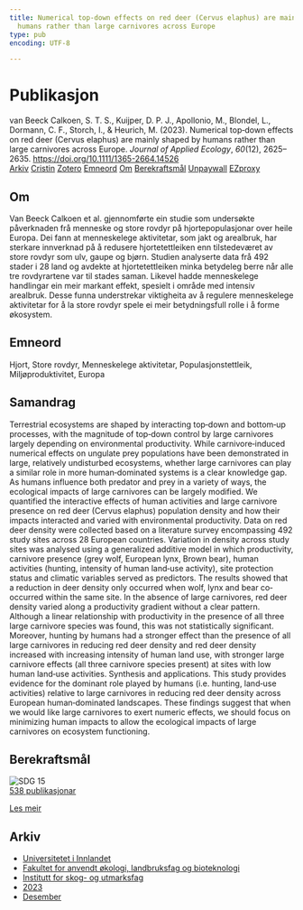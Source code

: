 ```yaml
---
title: Numerical top‐down effects on red deer (Cervus elaphus) are mainly shaped by
  humans rather than large carnivores across Europe
type: pub
encoding: UTF-8

---
```

<h1>Publikasjon</h1>
<article id="csl-bib-container-RTEEBJ2U" class="csl-bib-container">
  <div class="csl-bib-body"> <div class="csl-entry">van Beeck Calkoen, S. T. S., Kuijper, D. P. J., Apollonio, M., Blondel, L., Dormann, C. F., Storch, I., &#38; Heurich, M. (2023). Numerical top‐down effects on red deer (Cervus elaphus) are mainly shaped by humans rather than large carnivores across Europe. <i>Journal of Applied Ecology</i>, <i>60</i>(12), 2625–2635. <a href="https://doi.org/10.1111/1365-2664.14526">https://doi.org/10.1111/1365-2664.14526</a></div> </div>
  <div class="csl-bib-buttons">
    <a href="#taxonomy-article-RTEEBJ2U" alt="archive" class="csl-bib-button">Arkiv</a>
    <a href="https://app.cristin.no/results/show.jsf?id=2208509" alt="Cristin" class="csl-bib-button">Cristin</a>
    <a href="http://zotero.org/groups/5881554/items/RTEEBJ2U" alt="Zotero" class="csl-bib-button">Zotero</a>
    <a href="#keywords-article-RTEEBJ2U" alt="keywords" class="csl-bib-button">Emneord</a>
    <a href="#about-article-RTEEBJ2U" alt="about_pub" class="csl-bib-button">Om</a>
    <a href="#sdg-article-RTEEBJ2U" alt="sdg" class="csl-bib-button">Berekraftsmål</a>
    <a href="https://onlinelibrary.wiley.com/doi/pdfdirect/10.1111/1365-2664.14526" alt="Unpaywall" class="csl-bib-button">Unpaywall</a>
    <a href="https://onlinelibrary.wiley.com/doi/pdfdirect/10.1111/1365-2664.14526" alt="EZproxy" class="csl-bib-button">EZproxy</a>
  </div>
  <div id="csl-bib-meta-container-RTEEBJ2U"></div>
</article>
<div id="csl-bib-meta-RTEEBJ2U" class="csl-bib-meta">
  <article id="about-article-RTEEBJ2U" class="about_pub-article">
    <h1>Om</h1>
    Van Beeck Calkoen et al. gjennomførte ein studie som undersøkte påverknaden frå menneske og store rovdyr på hjortepopulasjonar over heile Europa. Dei fann at menneskelege aktivitetar, som jakt og arealbruk, har sterkare innverknad på å redusere hjortetettleiken enn tilstedeværet av store rovdyr som ulv, gaupe og bjørn. Studien analyserte data frå 492 stader i 28 land og avdekte at hjortetettleiken minka betydeleg berre når alle tre rovdyrartene var til stades saman. Likevel hadde menneskelege handlingar ein meir markant effekt, spesielt i område med intensiv arealbruk. Desse funna understrekar viktigheita av å regulere menneskelege aktivitetar for å la store rovdyr spele ei meir betydningsfull rolle i å forme økosystem.
  </article>
  <article id="keywords-article-RTEEBJ2U" class="keywords-article">
    <h1>Emneord</h1>
    Hjort, Store rovdyr, Menneskelege aktivitetar, Populasjonstettleik, Miljøproduktivitet, Europa
  </article>
  <article id="abstract-article-RTEEBJ2U" class="abstract-article">
    <h1>Samandrag</h1>
    Terrestrial ecosystems are shaped by interacting top‐down and bottom‐up processes, with the magnitude of top‐down control by large carnivores largely depending on environmental productivity. While carnivore‐induced numerical effects on ungulate prey populations have been demonstrated in large, relatively undisturbed ecosystems, whether large carnivores can play a similar role in more human‐dominated systems is a clear knowledge gap. As humans influence both predator and prey in a variety of ways, the ecological impacts of large carnivores can be largely modified. We quantified the interactive effects of human activities and large carnivore presence on red deer (Cervus elaphus) population density and how their impacts interacted and varied with environmental productivity. Data on red deer density were collected based on a literature survey encompassing 492 study sites across 28 European countries. Variation in density across study sites was analysed using a generalized additive model in which productivity, carnivore presence (grey wolf, European lynx, Brown bear), human activities (hunting, intensity of human land‐use activity), site protection status and climatic variables served as predictors. The results showed that a reduction in deer density only occurred when wolf, lynx and bear co‐occurred within the same site. In the absence of large carnivores, red deer density varied along a productivity gradient without a clear pattern. Although a linear relationship with productivity in the presence of all three large carnivore species was found, this was not statistically significant. Moreover, hunting by humans had a stronger effect than the presence of all large carnivores in reducing red deer density and red deer density increased with increasing intensity of human land use, with stronger large carnivore effects (all three carnivore species present) at sites with low human land‐use activities. Synthesis and applications. This study provides evidence for the dominant role played by humans (i.e. hunting, land‐use activities) relative to large carnivores in reducing red deer density across European human‐dominated landscapes. These findings suggest that when we would like large carnivores to exert numeric effects, we should focus on minimizing human impacts to allow the ecological impacts of large carnivores on ecosystem functioning.
  </article>
  <article id="sdg-article-RTEEBJ2U" class="sdg-article">
    <h1>Berekraftsmål</h1>
    <div class="sdg-container"><div id="sdg15" class="sdg">
        <img src="{{< params subfolder >}}images/sdg/sdg15_nn.png" class="image" alt="SDG 15">
        <div class="sdg-overlay">
          <a href="{{< params subfolder >}}nn/archive/?sdg=15#archive" class="sdg-publication-count"><span>538</span> publikasjonar</a>
          <p><a href="https://fn.no/om-fn/fns-baerekraftsmaal/livet-paa-land?lang=nno-NO" class="sdg-read-more">Les meir</a></p>
        </div>
      </div></div>
  </article>
  <article id="taxonomy-article-RTEEBJ2U" class="taxonomy-article">
    <h1>Arkiv</h1>
    <ul>
      <li><a href="{{< params subfolder >}}nn/archive/?key=3DCRN523">Universitetet i Innlandet</a></li>
      <li><a href="{{< params subfolder >}}nn/archive/?key=T77LXH6D">Fakultet for anvendt økologi, landbruksfag og bioteknologi</a></li>
      <li><a href="{{< params subfolder >}}nn/archive/?key=7TRARPE3">Institutt for skog- og utmarksfag</a></li>
      <li><a href="{{< params subfolder >}}nn/archive/?key=WXLLSUEU">2023</a></li>
      <li><a href="{{< params subfolder >}}nn/archive/?key=RPK3CPQG">Desember</a></li>
    </ul>
  </article>
</div>
